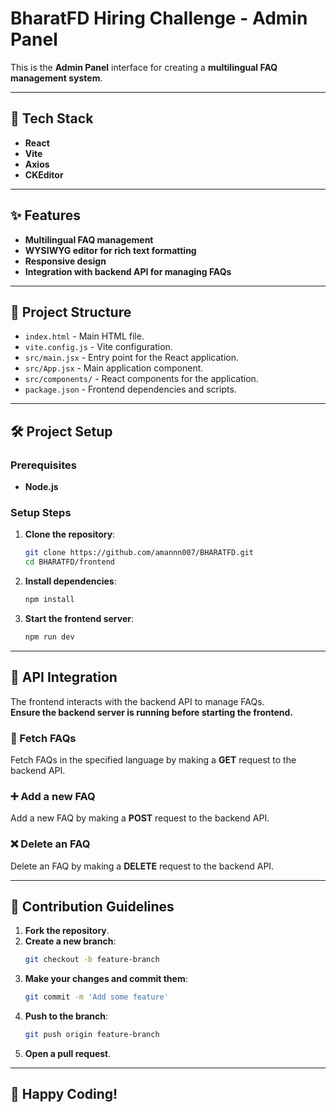 # BharatFD Hiring Challenge - Admin Panel

This is the **Admin Panel** interface for creating a **multilingual FAQ management system**.

---

## 🚀 Tech Stack

- **React**
- **Vite**
- **Axios**
- **CKEditor**

---

## ✨ Features

- **Multilingual FAQ management**
- **WYSIWYG editor for rich text formatting**
- **Responsive design**
- **Integration with backend API for managing FAQs**

---

## 📂 Project Structure

- `index.html` - Main HTML file.
- `vite.config.js` - Vite configuration.
- `src/main.jsx` - Entry point for the React application.
- `src/App.jsx` - Main application component.
- `src/components/` - React components for the application.
- `package.json` - Frontend dependencies and scripts.

---

## 🛠️ Project Setup

### Prerequisites

- **Node.js**

### Setup Steps

1. **Clone the repository**:
    ```sh
    git clone https://github.com/amannn007/BHARATFD.git
    cd BHARATFD/frontend
    ```

2. **Install dependencies**:
    ```sh
    npm install
    ```

3. **Start the frontend server**:
    ```sh
    npm run dev
    ```

---

## 🔗 API Integration

The frontend interacts with the backend API to manage FAQs.  
**Ensure the backend server is running before starting the frontend.**

### 📖 Fetch FAQs
Fetch FAQs in the specified language by making a **GET** request to the backend API.

### ➕ Add a new FAQ
Add a new FAQ by making a **POST** request to the backend API.

### ❌ Delete an FAQ
Delete an FAQ by making a **DELETE** request to the backend API.

---

## 🤝 Contribution Guidelines

1. **Fork the repository**.
2. **Create a new branch**:
    ```sh
    git checkout -b feature-branch
    ```
3. **Make your changes and commit them**:
    ```sh
    git commit -m 'Add some feature'
    ```
4. **Push to the branch**:
    ```sh
    git push origin feature-branch
    ```
5. **Open a pull request**.

---


## 🎉 Happy Coding!
